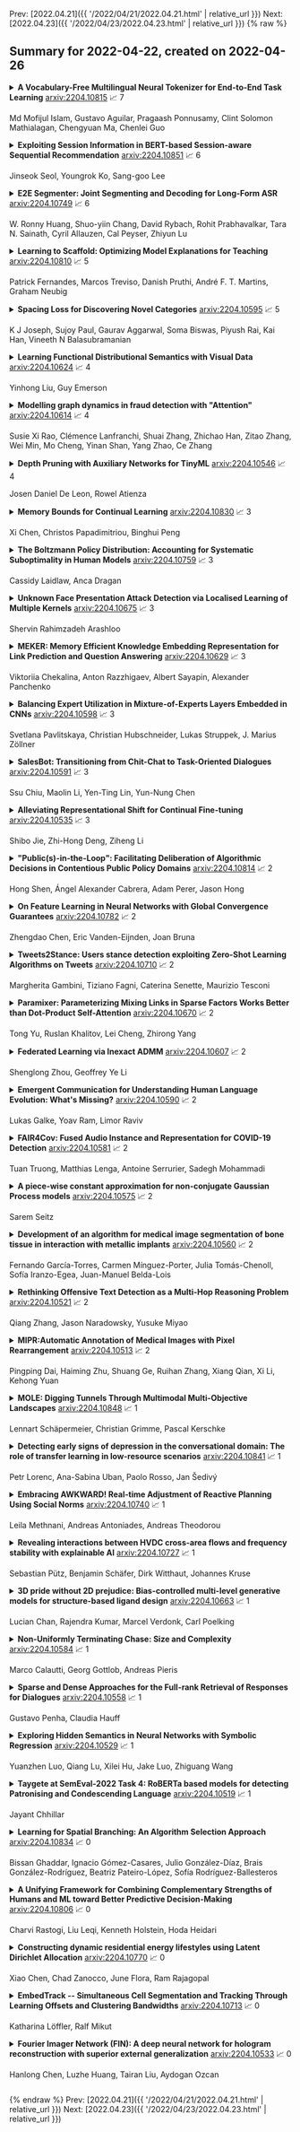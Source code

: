 Prev: [2022.04.21]({{ '/2022/04/21/2022.04.21.html' | relative_url }})  Next: [2022.04.23]({{ '/2022/04/23/2022.04.23.html' | relative_url }})
{% raw %}
## Summary for 2022-04-22, created on 2022-04-26


<details><summary><b>A Vocabulary-Free Multilingual Neural Tokenizer for End-to-End Task Learning</b>
<a href="https://arxiv.org/abs/2204.10815">arxiv:2204.10815</a>
&#x1F4C8; 7 <br>
<p>Md Mofijul Islam, Gustavo Aguilar, Pragaash Ponnusamy, Clint Solomon Mathialagan, Chengyuan Ma, Chenlei Guo</p></summary>
<p>

**Abstract:** Subword tokenization is a commonly used input pre-processing step in most recent NLP models. However, it limits the models' ability to leverage end-to-end task learning. Its frequency-based vocabulary creation compromises tokenization in low-resource languages, leading models to produce suboptimal representations. Additionally, the dependency on a fixed vocabulary limits the subword models' adaptability across languages and domains. In this work, we propose a vocabulary-free neural tokenizer by distilling segmentation information from heuristic-based subword tokenization. We pre-train our character-based tokenizer by processing unique words from multilingual corpus, thereby extensively increasing word diversity across languages. Unlike the predefined and fixed vocabularies in subword methods, our tokenizer allows end-to-end task learning, resulting in optimal task-specific tokenization. The experimental results show that replacing the subword tokenizer with our neural tokenizer consistently improves performance on multilingual (NLI) and code-switching (sentiment analysis) tasks, with larger gains in low-resource languages. Additionally, our neural tokenizer exhibits a robust performance on downstream tasks when adversarial noise is present (typos and misspelling), further increasing the initial improvements over statistical subword tokenizers.

</p>
</details>

<details><summary><b>Exploiting Session Information in BERT-based Session-aware Sequential Recommendation</b>
<a href="https://arxiv.org/abs/2204.10851">arxiv:2204.10851</a>
&#x1F4C8; 6 <br>
<p>Jinseok Seol, Youngrok Ko, Sang-goo Lee</p></summary>
<p>

**Abstract:** In recommendation systems, utilizing the user interaction history as sequential information has resulted in great performance improvement. However, in many online services, user interactions are commonly grouped by sessions that presumably share preferences, which requires a different approach from ordinary sequence representation techniques. To this end, sequence representation models with a hierarchical structure or various viewpoints have been developed but with a rather complex network structure. In this paper, we propose three methods to improve recommendation performance by exploiting session information while minimizing additional parameters in a BERT-based sequential recommendation model: using session tokens, adding session segment embeddings, and a time-aware self-attention. We demonstrate the feasibility of the proposed methods through experiments on widely used recommendation datasets.

</p>
</details>

<details><summary><b>E2E Segmenter: Joint Segmenting and Decoding for Long-Form ASR</b>
<a href="https://arxiv.org/abs/2204.10749">arxiv:2204.10749</a>
&#x1F4C8; 6 <br>
<p>W. Ronny Huang, Shuo-yiin Chang, David Rybach, Rohit Prabhavalkar, Tara N. Sainath, Cyril Allauzen, Cal Peyser, Zhiyun Lu</p></summary>
<p>

**Abstract:** Improving the performance of end-to-end ASR models on long utterances ranging from minutes to hours in length is an ongoing challenge in speech recognition. A common solution is to segment the audio in advance using a separate voice activity detector (VAD) that decides segment boundary locations based purely on acoustic speech/non-speech information. VAD segmenters, however, may be sub-optimal for real-world speech where, e.g., a complete sentence that should be taken as a whole may contain hesitations in the middle ("set an alarm for... 5 o'clock").
  We propose to replace the VAD with an end-to-end ASR model capable of predicting segment boundaries in a streaming fashion, allowing the segmentation decision to be conditioned not only on better acoustic features but also on semantic features from the decoded text with negligible extra computation. In experiments on real world long-form audio (YouTube) with lengths of up to 30 minutes, we demonstrate 8.5% relative WER improvement and 250 ms reduction in median end-of-segment latency compared to the VAD segmenter baseline on a state-of-the-art Conformer RNN-T model.

</p>
</details>

<details><summary><b>Learning to Scaffold: Optimizing Model Explanations for Teaching</b>
<a href="https://arxiv.org/abs/2204.10810">arxiv:2204.10810</a>
&#x1F4C8; 5 <br>
<p>Patrick Fernandes, Marcos Treviso, Danish Pruthi, André F. T. Martins, Graham Neubig</p></summary>
<p>

**Abstract:** Modern machine learning models are opaque, and as a result there is a burgeoning academic subfield on methods that explain these models' behavior. However, what is the precise goal of providing such explanations, and how can we demonstrate that explanations achieve this goal? Some research argues that explanations should help teach a student (either human or machine) to simulate the model being explained, and that the quality of explanations can be measured by the simulation accuracy of students on unexplained examples. In this work, leveraging meta-learning techniques, we extend this idea to improve the quality of the explanations themselves, specifically by optimizing explanations such that student models more effectively learn to simulate the original model. We train models on three natural language processing and computer vision tasks, and find that students trained with explanations extracted with our framework are able to simulate the teacher significantly more effectively than ones produced with previous methods. Through human annotations and a user study, we further find that these learned explanations more closely align with how humans would explain the required decisions in these tasks. Our code is available at https://github.com/coderpat/learning-scaffold

</p>
</details>

<details><summary><b>Spacing Loss for Discovering Novel Categories</b>
<a href="https://arxiv.org/abs/2204.10595">arxiv:2204.10595</a>
&#x1F4C8; 5 <br>
<p>K J Joseph, Sujoy Paul, Gaurav Aggarwal, Soma Biswas, Piyush Rai, Kai Han, Vineeth N Balasubramanian</p></summary>
<p>

**Abstract:** Novel Class Discovery (NCD) is a learning paradigm, where a machine learning model is tasked to semantically group instances from unlabeled data, by utilizing labeled instances from a disjoint set of classes. In this work, we first characterize existing NCD approaches into single-stage and two-stage methods based on whether they require access to labeled and unlabeled data together while discovering new classes. Next, we devise a simple yet powerful loss function that enforces separability in the latent space using cues from multi-dimensional scaling, which we refer to as Spacing Loss. Our proposed formulation can either operate as a standalone method or can be plugged into existing methods to enhance them. We validate the efficacy of Spacing Loss with thorough experimental evaluation across multiple settings on CIFAR-10 and CIFAR-100 datasets.

</p>
</details>

<details><summary><b>Learning Functional Distributional Semantics with Visual Data</b>
<a href="https://arxiv.org/abs/2204.10624">arxiv:2204.10624</a>
&#x1F4C8; 4 <br>
<p>Yinhong Liu, Guy Emerson</p></summary>
<p>

**Abstract:** Functional Distributional Semantics is a recently proposed framework for learning distributional semantics that provides linguistic interpretability. It models the meaning of a word as a binary classifier rather than a numerical vector. In this work, we propose a method to train a Functional Distributional Semantics model with grounded visual data. We train it on the Visual Genome dataset, which is closer to the kind of data encountered in human language acquisition than a large text corpus. On four external evaluation datasets, our model outperforms previous work on learning semantics from Visual Genome.

</p>
</details>

<details><summary><b>Modelling graph dynamics in fraud detection with "Attention"</b>
<a href="https://arxiv.org/abs/2204.10614">arxiv:2204.10614</a>
&#x1F4C8; 4 <br>
<p>Susie Xi Rao, Clémence Lanfranchi, Shuai Zhang, Zhichao Han, Zitao Zhang, Wei Min, Mo Cheng, Yinan Shan, Yang Zhao, Ce Zhang</p></summary>
<p>

**Abstract:** At online retail platforms, detecting fraudulent accounts and transactions is crucial to improve customer experience, minimize loss, and avoid unauthorized transactions. Despite the variety of different models for deep learning on graphs, few approaches have been proposed for dealing with graphs that are both heterogeneous and dynamic. In this paper, we propose DyHGN (Dynamic Heterogeneous Graph Neural Network) and its variants to capture both temporal and heterogeneous information. We first construct dynamic heterogeneous graphs from registration and transaction data from eBay. Then, we build models with diachronic entity embedding and heterogeneous graph transformer. We also use model explainability techniques to understand the behaviors of DyHGN-* models. Our findings reveal that modelling graph dynamics with heterogeneous inputs need to be conducted with "attention" depending on the data structure, distribution, and computation cost.

</p>
</details>

<details><summary><b>Depth Pruning with Auxiliary Networks for TinyML</b>
<a href="https://arxiv.org/abs/2204.10546">arxiv:2204.10546</a>
&#x1F4C8; 4 <br>
<p>Josen Daniel De Leon, Rowel Atienza</p></summary>
<p>

**Abstract:** Pruning is a neural network optimization technique that sacrifices accuracy in exchange for lower computational requirements. Pruning has been useful when working with extremely constrained environments in tinyML. Unfortunately, special hardware requirements and limited study on its effectiveness on already compact models prevent its wider adoption. Depth pruning is a form of pruning that requires no specialized hardware but suffers from a large accuracy falloff. To improve this, we propose a modification that utilizes a highly efficient auxiliary network as an effective interpreter of intermediate feature maps. Our results show a parameter reduction of 93% on the MLPerfTiny Visual Wakewords (VWW) task and 28% on the Keyword Spotting (KWS) task with accuracy cost of 0.65% and 1.06% respectively. When evaluated on a Cortex-M0 microcontroller, our proposed method reduces the VWW model size by 4.7x and latency by 1.6x while counter intuitively gaining 1% accuracy. KWS model size on Cortex-M0 was also reduced by 1.2x and latency by 1.2x at the cost of 2.21% accuracy.

</p>
</details>

<details><summary><b>Memory Bounds for Continual Learning</b>
<a href="https://arxiv.org/abs/2204.10830">arxiv:2204.10830</a>
&#x1F4C8; 3 <br>
<p>Xi Chen, Christos Papadimitriou, Binghui Peng</p></summary>
<p>

**Abstract:** Continual learning, or lifelong learning, is a formidable current challenge to machine learning. It requires the learner to solve a sequence of $k$ different learning tasks, one after the other, while retaining its aptitude for earlier tasks; the continual learner should scale better than the obvious solution of developing and maintaining a separate learner for each of the $k$ tasks. We embark on a complexity-theoretic study of continual learning in the PAC framework. We make novel uses of communication complexity to establish that any continual learner, even an improper one, needs memory that grows linearly with $k$, strongly suggesting that the problem is intractable. When logarithmically many passes over the learning tasks are allowed, we provide an algorithm based on multiplicative weights update whose memory requirement scales well; we also establish that improper learning is necessary for such performance. We conjecture that these results may lead to new promising approaches to continual learning.

</p>
</details>

<details><summary><b>The Boltzmann Policy Distribution: Accounting for Systematic Suboptimality in Human Models</b>
<a href="https://arxiv.org/abs/2204.10759">arxiv:2204.10759</a>
&#x1F4C8; 3 <br>
<p>Cassidy Laidlaw, Anca Dragan</p></summary>
<p>

**Abstract:** Models of human behavior for prediction and collaboration tend to fall into two categories: ones that learn from large amounts of data via imitation learning, and ones that assume human behavior to be noisily-optimal for some reward function. The former are very useful, but only when it is possible to gather a lot of human data in the target environment and distribution. The advantage of the latter type, which includes Boltzmann rationality, is the ability to make accurate predictions in new environments without extensive data when humans are actually close to optimal. However, these models fail when humans exhibit systematic suboptimality, i.e. when their deviations from optimal behavior are not independent, but instead consistent over time. Our key insight is that systematic suboptimality can be modeled by predicting policies, which couple action choices over time, instead of trajectories. We introduce the Boltzmann policy distribution (BPD), which serves as a prior over human policies and adapts via Bayesian inference to capture systematic deviations by observing human actions during a single episode. The BPD is difficult to compute and represent because policies lie in a high-dimensional continuous space, but we leverage tools from generative and sequence models to enable efficient sampling and inference. We show that the BPD enables prediction of human behavior and human-AI collaboration equally as well as imitation learning-based human models while using far less data.

</p>
</details>

<details><summary><b>Unknown Face Presentation Attack Detection via Localised Learning of Multiple Kernels</b>
<a href="https://arxiv.org/abs/2204.10675">arxiv:2204.10675</a>
&#x1F4C8; 3 <br>
<p>Shervin Rahimzadeh Arashloo</p></summary>
<p>

**Abstract:** The paper studies face spoofing, a.k.a. presentation attack detection (PAD) in the demanding scenarios of unknown types of attack. While earlier studies have revealed the benefits of ensemble methods, and in particular, a multiple kernel learning approach to the problem, one limitation of such techniques is that they typically treat the entire observation space similarly and ignore any variability and local structure inherent to the data. This work studies this aspect of the face presentation attack detection problem in relation to multiple kernel learning in a one-class setting to benefit from intrinsic local structure in bona fide face samples. More concretely, inspired by the success of the one-class Fisher null formalism, we formulate a convex localised multiple kernel learning algorithm by imposing a joint matrix-norm constraint on the collection of local kernel weights and infer locally adaptive weights for zero-shot one-class unseen attack detection.
  We present a theoretical study of the proposed localised MKL algorithm using Rademacher complexities to characterise its generalisation capability and demonstrate the advantages of the proposed technique over some other options. An assessment of the proposed approach on general object image datasets illustrates its efficacy for abnormality and novelty detection while the results of the experiments on face PAD datasets verifies its potential in detecting unknown/unseen face presentation attacks.

</p>
</details>

<details><summary><b>MEKER: Memory Efficient Knowledge Embedding Representation for Link Prediction and Question Answering</b>
<a href="https://arxiv.org/abs/2204.10629">arxiv:2204.10629</a>
&#x1F4C8; 3 <br>
<p>Viktoriia Chekalina, Anton Razzhigaev, Albert Sayapin, Alexander Panchenko</p></summary>
<p>

**Abstract:** Knowledge Graphs (KGs) are symbolically structured storages of facts. The KG embedding contains concise data used in NLP tasks requiring implicit information about the real world. Furthermore, the size of KGs that may be useful in actual NLP assignments is enormous, and creating embedding over it has memory cost issues. We represent KG as a 3rd-order binary tensor and move beyond the standard CP decomposition by using a data-specific generalized version of it. The generalization of the standard CP-ALS algorithm allows obtaining optimization gradients without a backpropagation mechanism. It reduces the memory needed in training while providing computational benefits. We propose a MEKER, a memory-efficient KG embedding model, which yields SOTA-comparable performance on link prediction tasks and KG-based Question Answering.

</p>
</details>

<details><summary><b>Balancing Expert Utilization in Mixture-of-Experts Layers Embedded in CNNs</b>
<a href="https://arxiv.org/abs/2204.10598">arxiv:2204.10598</a>
&#x1F4C8; 3 <br>
<p>Svetlana Pavlitskaya, Christian Hubschneider, Lukas Struppek, J. Marius Zöllner</p></summary>
<p>

**Abstract:** This work addresses the problem of unbalanced expert utilization in sparsely-gated Mixture of Expert (MoE) layers, embedded directly into convolutional neural networks. To enable a stable training process, we present both soft and hard constraint-based approaches. With hard constraints, the weights of certain experts are allowed to become zero, while soft constraints balance the contribution of experts with an additional auxiliary loss. As a result, soft constraints handle expert utilization better and support the expert specialization process, hard constraints mostly maintain generalized experts and increase the model performance for many applications. Our findings demonstrate that even with a single dataset and end-to-end training, experts can implicitly focus on individual sub-domains of the input space. Experts in the proposed models with MoE embeddings implicitly focus on distinct domains, even without suitable predefined datasets. As an example, experts trained for CIFAR-100 image classification specialize in recognizing different domains such as sea animals or flowers without previous data clustering. Experiments with RetinaNet and the COCO dataset further indicate that object detection experts can also specialize in detecting objects of distinct sizes.

</p>
</details>

<details><summary><b>SalesBot: Transitioning from Chit-Chat to Task-Oriented Dialogues</b>
<a href="https://arxiv.org/abs/2204.10591">arxiv:2204.10591</a>
&#x1F4C8; 3 <br>
<p>Ssu Chiu, Maolin Li, Yen-Ting Lin, Yun-Nung Chen</p></summary>
<p>

**Abstract:** Dialogue systems are usually categorized into two types, open-domain and task-oriented. The first one focuses on chatting with users and making them engage in the conversations, where selecting a proper topic to fit the dialogue context is essential for a successful dialogue. The other one focuses on a specific task instead of casual talks, e.g., finding a movie on Friday night, or playing a song. These two directions have been studied separately due to their different purposes. However, how smoothly transitioning from social chatting to task-oriented dialogues is important for triggering business opportunities, and there is no public data focusing on such scenarios. Hence, this paper focuses on investigating the conversations starting from open-domain social chatting and then gradually transitioning to task-oriented purposes, and releases a large-scale dataset with detailed annotations for encouraging this research direction. To achieve this goal, this paper proposes a framework to automatically generate many dialogues without human involvement, in which any powerful open-domain dialogue generation model can be easily leveraged. The human evaluation shows that our generated dialogue data has a natural flow at a reasonable quality, showing that our released data has a great potential of guiding future research directions and commercial activities. Furthermore, the released models allow researchers to automatically generate unlimited dialogues in the target scenarios, which can greatly benefit semi-supervised and unsupervised approaches.

</p>
</details>

<details><summary><b>Alleviating Representational Shift for Continual Fine-tuning</b>
<a href="https://arxiv.org/abs/2204.10535">arxiv:2204.10535</a>
&#x1F4C8; 3 <br>
<p>Shibo Jie, Zhi-Hong Deng, Ziheng Li</p></summary>
<p>

**Abstract:** We study a practical setting of continual learning: fine-tuning on a pre-trained model continually. Previous work has found that, when training on new tasks, the features (penultimate layer representations) of previous data will change, called representational shift. Besides the shift of features, we reveal that the intermediate layers' representational shift (IRS) also matters since it disrupts batch normalization, which is another crucial cause of catastrophic forgetting. Motivated by this, we propose ConFiT, a fine-tuning method incorporating two components, cross-convolution batch normalization (Xconv BN) and hierarchical fine-tuning. Xconv BN maintains pre-convolution running means instead of post-convolution, and recovers post-convolution ones before testing, which corrects the inaccurate estimates of means under IRS. Hierarchical fine-tuning leverages a multi-stage strategy to fine-tune the pre-trained network, preventing massive changes in Conv layers and thus alleviating IRS. Experimental results on four datasets show that our method remarkably outperforms several state-of-the-art methods with lower storage overhead.

</p>
</details>

<details><summary><b>"Public(s)-in-the-Loop": Facilitating Deliberation of Algorithmic Decisions in Contentious Public Policy Domains</b>
<a href="https://arxiv.org/abs/2204.10814">arxiv:2204.10814</a>
&#x1F4C8; 2 <br>
<p>Hong Shen, Ángel Alexander Cabrera, Adam Perer, Jason Hong</p></summary>
<p>

**Abstract:** This position paper offers a framework to think about how to better involve human influence in algorithmic decision-making of contentious public policy issues. Drawing from insights in communication literature, we introduce a "public(s)-in-the-loop" approach and enumerates three features that are central to this approach: publics as plural political entities, collective decision-making through deliberation, and the construction of publics. It explores how these features might advance our understanding of stakeholder participation in AI design in contentious public policy domains such as recidivism prediction. Finally, it sketches out part of a research agenda for the HCI community to support this work.

</p>
</details>

<details><summary><b>On Feature Learning in Neural Networks with Global Convergence Guarantees</b>
<a href="https://arxiv.org/abs/2204.10782">arxiv:2204.10782</a>
&#x1F4C8; 2 <br>
<p>Zhengdao Chen, Eric Vanden-Eijnden, Joan Bruna</p></summary>
<p>

**Abstract:** We study the optimization of wide neural networks (NNs) via gradient flow (GF) in setups that allow feature learning while admitting non-asymptotic global convergence guarantees. First, for wide shallow NNs under the mean-field scaling and with a general class of activation functions, we prove that when the input dimension is no less than the size of the training set, the training loss converges to zero at a linear rate under GF. Building upon this analysis, we study a model of wide multi-layer NNs whose second-to-last layer is trained via GF, for which we also prove a linear-rate convergence of the training loss to zero, but regardless of the input dimension. We also show empirically that, unlike in the Neural Tangent Kernel (NTK) regime, our multi-layer model exhibits feature learning and can achieve better generalization performance than its NTK counterpart.

</p>
</details>

<details><summary><b>Tweets2Stance: Users stance detection exploiting Zero-Shot Learning Algorithms on Tweets</b>
<a href="https://arxiv.org/abs/2204.10710">arxiv:2204.10710</a>
&#x1F4C8; 2 <br>
<p>Margherita Gambini, Tiziano Fagni, Caterina Senette, Maurizio Tesconi</p></summary>
<p>

**Abstract:** In the last years there has been a growing attention towards predicting the political orientation of active social media users, being this of great help to study political forecasts, opinion dynamics modeling and users polarization. Existing approaches, mainly targeting Twitter users, rely on content-based analysis or are based on a mixture of content, network and communication analysis. The recent research perspective exploits the fact that a user's political affinity mainly depends on his/her positions on major political and social issues, thus shifting the focus on detecting the stance of users through user-generated content shared on social networks. The work herein described focuses on a completely unsupervised stance detection framework that predicts the user's stance about specific social-political statements by exploiting content-based analysis of its Twitter timeline. The ground-truth user's stance may come from Voting Advice Applications, online tools that help citizens to identify their political leanings by comparing their political preferences with party political stances. Starting from the knowledge of the agreement level of six parties on 20 different statements, the objective of the study is to predict the stance of a Party p in regard to each statement s exploiting what the Twitter Party account wrote on Twitter. To this end we propose Tweets2Stance (T2S), a novel and totally unsupervised stance detector framework which relies on the zero-shot learning technique to quickly and accurately operate on non-labeled data. Interestingly, T2S can be applied to any social media user for any context of interest, not limited to the political one. Results obtained from multiple experiments show that, although the general maximum F1 value is 0.4, T2S can correctly predict the stance with a general minimum MAE of 1.13, which is a great achievement considering the task complexity.

</p>
</details>

<details><summary><b>Paramixer: Parameterizing Mixing Links in Sparse Factors Works Better than Dot-Product Self-Attention</b>
<a href="https://arxiv.org/abs/2204.10670">arxiv:2204.10670</a>
&#x1F4C8; 2 <br>
<p>Tong Yu, Ruslan Khalitov, Lei Cheng, Zhirong Yang</p></summary>
<p>

**Abstract:** Self-Attention is a widely used building block in neural modeling to mix long-range data elements. Most self-attention neural networks employ pairwise dot-products to specify the attention coefficients. However, these methods require $O(N^2)$ computing cost for sequence length $N$. Even though some approximation methods have been introduced to relieve the quadratic cost, the performance of the dot-product approach is still bottlenecked by the low-rank constraint in the attention matrix factorization. In this paper, we propose a novel scalable and effective mixing building block called Paramixer. Our method factorizes the interaction matrix into several sparse matrices, where we parameterize the non-zero entries by MLPs with the data elements as input. The overall computing cost of the new building block is as low as $O(N \log N)$. Moreover, all factorizing matrices in Paramixer are full-rank, so it does not suffer from the low-rank bottleneck. We have tested the new method on both synthetic and various real-world long sequential data sets and compared it with several state-of-the-art attention networks. The experimental results show that Paramixer has better performance in most learning tasks.

</p>
</details>

<details><summary><b>Federated Learning via Inexact ADMM</b>
<a href="https://arxiv.org/abs/2204.10607">arxiv:2204.10607</a>
&#x1F4C8; 2 <br>
<p>Shenglong Zhou, Geoffrey Ye Li</p></summary>
<p>

**Abstract:** One of the crucial issues in federated learning is how to develop efficient optimization algorithms. Most of the current ones require full devices participation and/or impose strong assumptions for convergence. Different from the widely-used gradient descent-based algorithms, this paper develops an inexact alternating direction method of multipliers (ADMM), which is both computation and communication-efficient, capable of combating the stragglers' effect, and convergent under mild conditions.

</p>
</details>

<details><summary><b>Emergent Communication for Understanding Human Language Evolution: What's Missing?</b>
<a href="https://arxiv.org/abs/2204.10590">arxiv:2204.10590</a>
&#x1F4C8; 2 <br>
<p>Lukas Galke, Yoav Ram, Limor Raviv</p></summary>
<p>

**Abstract:** Emergent communication protocols among humans and artificial neural network agents do not yet share the same properties and show some critical mismatches in results. We describe three important phenomena with respect to the emergence and benefits of compositionality: ease-of-learning, generalization, and group size effects (i.e., larger groups create more systematic languages). The latter two are not fully replicated with neural agents, which hinders the use of neural emergent communication for language evolution research. We argue that one possible reason for these mismatches is that key cognitive and communicative constraints of humans are not yet integrated. Specifically, in humans, memory constraints and the alternation between the roles of speaker and listener underlie the emergence of linguistic structure, yet these constraints are typically absent in neural simulations. We suggest that introducing such communicative and cognitive constraints would promote more linguistically plausible behaviors with neural agents.

</p>
</details>

<details><summary><b>FAIR4Cov: Fused Audio Instance and Representation for COVID-19 Detection</b>
<a href="https://arxiv.org/abs/2204.10581">arxiv:2204.10581</a>
&#x1F4C8; 2 <br>
<p>Tuan Truong, Matthias Lenga, Antoine Serrurier, Sadegh Mohammadi</p></summary>
<p>

**Abstract:** Audio-based classification techniques on body sounds have long been studied to support diagnostic decisions, particularly in pulmonary diseases. In response to the urgency of the COVID-19 pandemic, a growing number of models are developed to identify COVID-19 patients based on acoustic input. Most models focus on cough because the dry cough is the best-known symptom of COVID-19. However, other body sounds, such as breath and speech, have also been revealed to correlate with COVID-19 as well. In this work, rather than relying on a specific body sound, we propose Fused Audio Instance and Representation for COVID-19 Detection (FAIR4Cov). It relies on constructing a joint feature vector obtained from a plurality of body sounds in waveform and spectrogram representation. The core component of FAIR4Cov is a self-attention fusion unit that is trained to establish the relation of multiple body sounds and audio representations and integrate it into a compact feature vector. We set up our experiments on different combinations of body sounds using only waveform, spectrogram, and a joint representation of waveform and spectrogram. Our findings show that the use of self-attention to combine extracted features from cough, breath, and speech sounds leads to the best performance with an Area Under the Receiver Operating Characteristic Curve (AUC) score of 0.8658, a sensitivity of 0.8057, and a specificity of 0.7958. This AUC is 0.0227 higher than the one of the models trained on spectrograms only and 0.0847 higher than the one of the models trained on waveforms only. The results demonstrate that the combination of spectrogram with waveform representation helps to enrich the extracted features and outperforms the models with single representation.

</p>
</details>

<details><summary><b>A piece-wise constant approximation for non-conjugate Gaussian Process models</b>
<a href="https://arxiv.org/abs/2204.10575">arxiv:2204.10575</a>
&#x1F4C8; 2 <br>
<p>Sarem Seitz</p></summary>
<p>

**Abstract:** Gaussian Processes (GPs) are a versatile and popular method in Bayesian Machine Learning. A common modification are Sparse Variational Gaussian Processes (SVGPs) which are well suited to deal with large datasets. While GPs allow to elegantly deal with Gaussian-distributed target variables in closed form, their applicability can be extended to non-Gaussian data as well. These extensions are usually impossible to treat in closed form and hence require approximate solutions. This paper proposes to approximate the inverse-link function, which is necessary when working with non-Gaussian likelihoods, by a piece-wise constant function. It will be shown that this yields a closed form solution for the corresponding SVGP lower bound. In addition, it is demonstrated how the piece-wise constant function itself can be optimized, resulting in an inverse-link function that can be learnt from the data at hand.

</p>
</details>

<details><summary><b>Development of an algorithm for medical image segmentation of bone tissue in interaction with metallic implants</b>
<a href="https://arxiv.org/abs/2204.10560">arxiv:2204.10560</a>
&#x1F4C8; 2 <br>
<p>Fernando García-Torres, Carmen Mínguez-Porter, Julia Tomás-Chenoll, Sofía Iranzo-Egea, Juan-Manuel Belda-Lois</p></summary>
<p>

**Abstract:** This preliminary study focuses on the development of a medical image segmentation algorithm based on artificial intelligence for calculating bone growth in contact with metallic implants. %as a result of the problem of estimating the growth of new bone tissue due to artifacts. %the presence of various types of distortions and errors, known as artifacts.
  Two databases consisting of computerized microtomography images have been used throughout this work: 100 images for training and 196 images for testing. Both bone and implant tissue were manually segmented in the training data set. The type of network constructed follows the U-Net architecture, a convolutional neural network explicitly used for medical image segmentation.
  In terms of network accuracy, the model reached around 98\%. Once the prediction was obtained from the new data set (test set), the total number of pixels belonging to bone tissue was calculated. This volume is around 15\% of the volume estimated by conventional techniques, which are usually overestimated. This method has shown its good performance and results, although it has a wide margin for improvement, modifying various parameters of the networks or using larger databases to improve training.

</p>
</details>

<details><summary><b>Rethinking Offensive Text Detection as a Multi-Hop Reasoning Problem</b>
<a href="https://arxiv.org/abs/2204.10521">arxiv:2204.10521</a>
&#x1F4C8; 2 <br>
<p>Qiang Zhang, Jason Naradowsky, Yusuke Miyao</p></summary>
<p>

**Abstract:** We introduce the task of implicit offensive text detection in dialogues, where a statement may have either an offensive or non-offensive interpretation, depending on the listener and context. We argue that reasoning is crucial for understanding this broader class of offensive utterances and release SLIGHT, a dataset to support research on this task. Experiments using the data show that state-of-the-art methods of offense detection perform poorly when asked to detect implicitly offensive statements, achieving only ${\sim} 11\%$ accuracy.
  In contrast to existing offensive text detection datasets, SLIGHT features human-annotated chains of reasoning which describe the mental process by which an offensive interpretation can be reached from each ambiguous statement. We explore the potential for a multi-hop reasoning approach by utilizing existing entailment models to score the probability of these chains and show that even naive reasoning models can yield improved performance in most situations. Furthermore, analysis of the chains provides insight into the human interpretation process and emphasizes the importance of incorporating additional commonsense knowledge.

</p>
</details>

<details><summary><b>MIPR:Automatic Annotation of Medical Images with Pixel Rearrangement</b>
<a href="https://arxiv.org/abs/2204.10513">arxiv:2204.10513</a>
&#x1F4C8; 2 <br>
<p>Pingping Dai, Haiming Zhu, Shuang Ge, Ruihan Zhang, Xiang Qian, Xi Li, Kehong Yuan</p></summary>
<p>

**Abstract:** Most of the state-of-the-art semantic segmentation reported in recent years is based on fully supervised deep learning in the medical domain. How?ever, the high-quality annotated datasets require intense labor and domain knowledge, consuming enormous time and cost. Previous works that adopt semi?supervised and unsupervised learning are proposed to address the lack of anno?tated data through assisted training with unlabeled data and achieve good perfor?mance. Still, these methods can not directly get the image annotation as doctors do. In this paper, inspired by self-training of semi-supervised learning, we pro?pose a novel approach to solve the lack of annotated data from another angle, called medical image pixel rearrangement (short in MIPR). The MIPR combines image-editing and pseudo-label technology to obtain labeled data. As the number of iterations increases, the edited image is similar to the original image, and the labeled result is similar to the doctor annotation. Therefore, the MIPR is to get labeled pairs of data directly from amounts of unlabled data with pixel rearrange?ment, which is implemented with a designed conditional Generative Adversarial Networks and a segmentation network. Experiments on the ISIC18 show that the effect of the data annotated by our method for segmentation task is is equal to or even better than that of doctors annotations

</p>
</details>

<details><summary><b>MOLE: Digging Tunnels Through Multimodal Multi-Objective Landscapes</b>
<a href="https://arxiv.org/abs/2204.10848">arxiv:2204.10848</a>
&#x1F4C8; 1 <br>
<p>Lennart Schäpermeier, Christian Grimme, Pascal Kerschke</p></summary>
<p>

**Abstract:** Recent advances in the visualization of continuous multimodal multi-objective optimization (MMMOO) landscapes brought a new perspective to their search dynamics. Locally efficient (LE) sets, often considered as traps for local search, are rarely isolated in the decision space. Rather, intersections by superposing attraction basins lead to further solution sets that at least partially contain better solutions. The Multi-Objective Gradient Sliding Algorithm (MOGSA) is an algorithmic concept developed to exploit these superpositions. While it has promising performance on many MMMOO problems with linear LE sets, closer analysis of MOGSA revealed that it does not sufficiently generalize to a wider set of test problems. Based on a detailed analysis of shortcomings of MOGSA, we propose a new algorithm, the Multi-Objective Landscape Explorer (MOLE). It is able to efficiently model and exploit LE sets in MMMOO problems. An implementation of MOLE is presented for the bi-objective case, and the practicality of the approach is shown in a benchmarking experiment on the Bi-Objective BBOB testbed.

</p>
</details>

<details><summary><b>Detecting early signs of depression in the conversational domain: The role of transfer learning in low-resource scenarios</b>
<a href="https://arxiv.org/abs/2204.10841">arxiv:2204.10841</a>
&#x1F4C8; 1 <br>
<p>Petr Lorenc, Ana-Sabina Uban, Paolo Rosso, Jan Šedivý</p></summary>
<p>

**Abstract:** The high prevalence of depression in society has given rise to the need for new digital tools to assist in its early detection. To this end, existing research has mainly focused on detecting depression in the domain of social media, where there is a sufficient amount of data. However, with the rise of conversational agents like Siri or Alexa, the conversational domain is becoming more critical. Unfortunately, there is a lack of data in the conversational domain. We perform a study focusing on domain adaptation from social media to the conversational domain. Our approach mainly exploits the linguistic information preserved in the vector representation of text. We describe transfer learning techniques to classify users who suffer from early signs of depression with high recall. We achieve state-of-the-art results on a commonly used conversational dataset, and we highlight how the method can easily be used in conversational agents. We publicly release all source code.

</p>
</details>

<details><summary><b>Embracing AWKWARD! Real-time Adjustment of Reactive Planning Using Social Norms</b>
<a href="https://arxiv.org/abs/2204.10740">arxiv:2204.10740</a>
&#x1F4C8; 1 <br>
<p>Leila Methnani, Andreas Antoniades, Andreas Theodorou</p></summary>
<p>

**Abstract:** This paper presents the AWKWARD agent architecture for the development of agents in Multi-Agent Systems. AWKWARD agents can have their plans re-configured in real time to align with social role requirements under changing environmental and social circumstances. The proposed hybrid architecture makes use of Behaviour Oriented Design (BOD) to develop agents with reactive planning and of the well-established OperA framework to provide organisational, social, and interaction definitions in order to validate and adjust agents' behaviours. Together, OperA and BOD can achieve real-time adjustment of agent plans for evolving social roles, while providing the additional benefit of transparency into the interactions that drive this behavioural change in individual agents. We present this architecture to motivate the bridging between traditional symbolic- and behaviour-based AI communities, where such combined solutions can help MAS researchers in their pursuit of building stronger, more robust intelligent agent teams. We use DOTA2 -- a game where success is heavily dependent on social interactions -- as a medium to demonstrate a sample implementation of our proposed hybrid architecture

</p>
</details>

<details><summary><b>Revealing interactions between HVDC cross-area flows and frequency stability with explainable AI</b>
<a href="https://arxiv.org/abs/2204.10727">arxiv:2204.10727</a>
&#x1F4C8; 1 <br>
<p>Sebastian Pütz, Benjamin Schäfer, Dirk Witthaut, Johannes Kruse</p></summary>
<p>

**Abstract:** The energy transition introduces more volatile energy sources into the power grids. In this context, power transfer between different synchronous areas through High Voltage Direct Current (HVDC) links becomes increasingly important. Such links can balance volatile generation by enabling long-distance transport or by leveraging their fast control behavior. Here, we investigate the interaction of power imbalances - represented through the power grid frequency - and power flows on HVDC links between synchronous areas in Europe. We use explainable machine learning to identify key dependencies and disentangle the interaction of critical features. Our results show that market-based HVDC flows introduce deterministic frequency deviations, which however can be mitigated through strict ramping limits. Moreover, varying HVDC operation modes strongly affect the interaction with the grid. In particular, we show that load-frequency control via HVDC links can both have control-like or disturbance-like impacts on frequency stability.

</p>
</details>

<details><summary><b>3D pride without 2D prejudice: Bias-controlled multi-level generative models for structure-based ligand design</b>
<a href="https://arxiv.org/abs/2204.10663">arxiv:2204.10663</a>
&#x1F4C8; 1 <br>
<p>Lucian Chan, Rajendra Kumar, Marcel Verdonk, Carl Poelking</p></summary>
<p>

**Abstract:** Generative models for structure-based molecular design hold significant promise for drug discovery, with the potential to speed up the hit-to-lead development cycle, while improving the quality of drug candidates and reducing costs. Data sparsity and bias are, however, two main roadblocks to the development of 3D-aware models. Here we propose a first-in-kind training protocol based on multi-level contrastive learning for improved bias control and data efficiency. The framework leverages the large data resources available for 2D generative modelling with datasets of ligand-protein complexes. The result are hierarchical generative models that are topologically unbiased, explainable and customizable. We show how, by deconvolving the generative posterior into chemical, topological and structural context factors, we not only avoid common pitfalls in the design and evaluation of generative models, but furthermore gain detailed insight into the generative process itself. This improved transparency significantly aids method development, besides allowing fine-grained control over novelty vs familiarity.

</p>
</details>

<details><summary><b>Non-Uniformly Terminating Chase: Size and Complexity</b>
<a href="https://arxiv.org/abs/2204.10584">arxiv:2204.10584</a>
&#x1F4C8; 1 <br>
<p>Marco Calautti, Georg Gottlob, Andreas Pieris</p></summary>
<p>

**Abstract:** The chase procedure, originally introduced for checking implication of database constraints, and later on used for computing data exchange solutions, has recently become a central algorithmic tool in rule-based ontological reasoning. In this context, a key problem is non-uniform chase termination: does the chase of a database w.r.t. a rule-based ontology terminate? And if this is the case, what is the size of the result of the chase? We focus on guarded tuple-generating dependencies (TGDs), which form a robust rule-based ontology language, and study the above central questions for the semi-oblivious version of the chase. One of our main findings is that non-uniform semi-oblivious chase termination for guarded TGDs is feasible in polynomial time w.r.t. the database, and the size of the result of the chase (whenever is finite) is linear w.r.t. the database. Towards our results concerning non-uniform chase termination, we show that basic techniques such as simplification and linearization, originally introduced in the context of ontological query answering, can be safely applied to the chase termination problem.

</p>
</details>

<details><summary><b>Sparse and Dense Approaches for the Full-rank Retrieval of Responses for Dialogues</b>
<a href="https://arxiv.org/abs/2204.10558">arxiv:2204.10558</a>
&#x1F4C8; 1 <br>
<p>Gustavo Penha, Claudia Hauff</p></summary>
<p>

**Abstract:** Ranking responses for a given dialogue context is a popular benchmark in which the setup is to re-rank the ground-truth response over a limited set of $n$ responses, where $n$ is typically 10. The predominance of this setup in conversation response ranking has lead to a great deal of attention to building neural re-rankers, while the first-stage retrieval step has been overlooked. Since the correct answer is always available in the candidate list of $n$ responses, this artificial evaluation setup assumes that there is a first-stage retrieval step which is always able to rank the correct response in its top-$n$ list. In this paper we focus on the more realistic task of full-rank retrieval of responses, where $n$ can be up to millions of responses. We investigate both dialogue context and response expansion techniques for sparse retrieval, as well as zero-shot and fine-tuned dense retrieval approaches. Our findings based on three different information-seeking dialogue datasets reveal that a learned response expansion technique is a solid baseline for sparse retrieval. We find the best performing method overall to be dense retrieval with intermediate training, i.e. a step after the language model pre-training where sentence representations are learned, followed by fine-tuning on the target conversational data. We also investigate the intriguing phenomena that harder negatives sampling techniques lead to worse results for the fine-tuned dense retrieval models. The code and datasets are available at https://github.com/Guzpenha/transformer_rankers/tree/full_rank_retrieval_dialogues.

</p>
</details>

<details><summary><b>Exploring Hidden Semantics in Neural Networks with Symbolic Regression</b>
<a href="https://arxiv.org/abs/2204.10529">arxiv:2204.10529</a>
&#x1F4C8; 1 <br>
<p>Yuanzhen Luo, Qiang Lu, Xilei Hu, Jake Luo, Zhiguang Wang</p></summary>
<p>

**Abstract:** Many recent studies focus on developing mechanisms to explain the black-box behaviors of neural networks (NNs). However, little work has been done to extract the potential hidden semantics (mathematical representation) of a neural network. A succinct and explicit mathematical representation of a NN model could improve the understanding and interpretation of its behaviors. To address this need, we propose a novel symbolic regression method for neural works (called SRNet) to discover the mathematical expressions of a NN. SRNet creates a Cartesian genetic programming (NNCGP) to represent the hidden semantics of a single layer in a NN. It then leverages a multi-chromosome NNCGP to represent hidden semantics of all layers of the NN. The method uses a (1+$λ$) evolutionary strategy (called MNNCGP-ES) to extract the final mathematical expressions of all layers in the NN. Experiments on 12 symbolic regression benchmarks and 5 classification benchmarks show that SRNet not only can reveal the complex relationships between each layer of a NN but also can extract the mathematical representation of the whole NN. Compared with LIME and MAPLE, SRNet has higher interpolation accuracy and trends to approximate the real model on the practical dataset.

</p>
</details>

<details><summary><b>Taygete at SemEval-2022 Task 4: RoBERTa based models for detecting Patronising and Condescending Language</b>
<a href="https://arxiv.org/abs/2204.10519">arxiv:2204.10519</a>
&#x1F4C8; 1 <br>
<p>Jayant Chhillar</p></summary>
<p>

**Abstract:** This work describes the development of different models to detect patronising and condescending language within extracts of news articles as part of the SemEval 2022 competition (Task-4). This work explores different models based on the pre-trained RoBERTa language model coupled with LSTM and CNN layers. The best models achieved 15$^{th}$ rank with an F1-score of 0.5924 for subtask-A and 12$^{th}$ in subtask-B with a macro-F1 score of 0.3763.

</p>
</details>

<details><summary><b>Learning for Spatial Branching: An Algorithm Selection Approach</b>
<a href="https://arxiv.org/abs/2204.10834">arxiv:2204.10834</a>
&#x1F4C8; 0 <br>
<p>Bissan Ghaddar, Ignacio Gómez-Casares, Julio González-Díaz, Brais González-Rodríguez, Beatriz Pateiro-López, Sofía Rodríguez-Ballesteros</p></summary>
<p>

**Abstract:** The use of machine learning techniques to improve the performance of branch-and-bound optimization algorithms is a very active area in the context of mixed integer linear problems, but little has been done for non-linear optimization. To bridge this gap, we develop a learning framework for spatial branching and show its efficacy in the context of the Reformulation-Linearization Technique for polynomial optimization problems. The proposed learning is performed offline, based on instance-specific features and with no computational overhead when solving new instances. Novel graph-based features are introduced, which turn out to play an important role for the learning. Experiments on different benchmark instances from the literature show that the learning-based branching rule significantly outperforms the standard rules.

</p>
</details>

<details><summary><b>A Unifying Framework for Combining Complementary Strengths of Humans and ML toward Better Predictive Decision-Making</b>
<a href="https://arxiv.org/abs/2204.10806">arxiv:2204.10806</a>
&#x1F4C8; 0 <br>
<p>Charvi Rastogi, Liu Leqi, Kenneth Holstein, Hoda Heidari</p></summary>
<p>

**Abstract:** Hybrid human-ML systems are increasingly in charge of consequential decisions in a wide range of domains. A growing body of work has advanced our understanding of these systems by providing empirical and theoretical analyses. However, existing empirical results are mixed, and theoretical proposals are often incompatible with each other. Our goal in this work is to bring much-needed organization to this field by offering a unifying framework for understanding conditions under which combining complementary strengths of human and ML leads to higher quality decisions than those produced by them individually -- a state to which we refer to as human-ML complementarity. We focus specifically on the context of human-ML predictive decision-making systems and investigate optimal ways of combining human and ML-based predictive decisions, accounting for the underlying causes of variation in their judgments. Within this scope, we present two crucial contributions. First, drawing upon prior literature in human psychology, machine learning, and human-computer interaction, we introduce a taxonomy characterizing a wide variety of criteria across which human and machine decision-making differ. Building on our taxonomy, our second contribution presents a unifying optimization-based framework for formalizing how human and ML predictive decisions should be aggregated optimally. We show that our proposed framework encompasses several existing models of human-ML complementarity as special cases. Last but not least, the exploratory analysis of our framework offers a critical piece of insight for future work in this area: the mechanism by which we combine human-ML judgments should be informed by the underlying causes of their diverging decisions.

</p>
</details>

<details><summary><b>Constructing dynamic residential energy lifestyles using Latent Dirichlet Allocation</b>
<a href="https://arxiv.org/abs/2204.10770">arxiv:2204.10770</a>
&#x1F4C8; 0 <br>
<p>Xiao Chen, Chad Zanocco, June Flora, Ram Rajagopal</p></summary>
<p>

**Abstract:** The rapid expansion of Advanced Meter Infrastructure (AMI) has dramatically altered the energy information landscape. However, our ability to use this information to generate actionable insights about residential electricity demand remains limited. In this research, we propose and test a new framework for understanding residential electricity demand by using a dynamic energy lifestyles approach that is iterative and highly extensible. To obtain energy lifestyles, we develop a novel approach that applies Latent Dirichlet Allocation (LDA), a method commonly used for inferring the latent topical structure of text data, to extract a series of latent household energy attributes. By doing so, we provide a new perspective on household electricity consumption where each household is characterized by a mixture of energy attributes that form the building blocks for identifying a sparse collection of energy lifestyles. We examine this approach by running experiments on one year of hourly smart meter data from 60,000 households and we extract six energy attributes that describe general daily use patterns. We then use clustering techniques to derive six distinct energy lifestyle profiles from energy attribute proportions. Our lifestyle approach is also flexible to varying time interval lengths, and we test our lifestyle approach seasonally (Autumn, Winter, Spring, and Summer) to track energy lifestyle dynamics within and across households and find that around 73% of households manifest multiple lifestyles across a year. These energy lifestyles are then compared to different energy use characteristics, and we discuss their practical applications for demand response program design and lifestyle change analysis.

</p>
</details>

<details><summary><b>EmbedTrack -- Simultaneous Cell Segmentation and Tracking Through Learning Offsets and Clustering Bandwidths</b>
<a href="https://arxiv.org/abs/2204.10713">arxiv:2204.10713</a>
&#x1F4C8; 0 <br>
<p>Katharina Löffler, Ralf Mikut</p></summary>
<p>

**Abstract:** A systematic analysis of the cell behavior requires automated approaches for cell segmentation and tracking. While deep learning has been successfully applied for the task of cell segmentation, there are few approaches for simultaneous cell segmentation and tracking using deep learning. Here, we present EmbedTrack, a single convolutional neural network for simultaneous cell segmentation and tracking which predicts easy to interpret embeddings. As embeddings, offsets of cell pixels to their cell center and bandwidths are learned. We benchmark our approach on nine 2D data sets from the Cell Tracking Challenge, where our approach performs on seven out of nine data sets within the top 3 contestants including three top 1 performances. The source code is publicly available at https://git.scc.kit.edu/kit-loe-ge/embedtrack.

</p>
</details>

<details><summary><b>Fourier Imager Network (FIN): A deep neural network for hologram reconstruction with superior external generalization</b>
<a href="https://arxiv.org/abs/2204.10533">arxiv:2204.10533</a>
&#x1F4C8; 0 <br>
<p>Hanlong Chen, Luzhe Huang, Tairan Liu, Aydogan Ozcan</p></summary>
<p>

**Abstract:** Deep learning-based image reconstruction methods have achieved remarkable success in phase recovery and holographic imaging. However, the generalization of their image reconstruction performance to new types of samples never seen by the network remains a challenge. Here we introduce a deep learning framework, termed Fourier Imager Network (FIN), that can perform end-to-end phase recovery and image reconstruction from raw holograms of new types of samples, exhibiting unprecedented success in external generalization. FIN architecture is based on spatial Fourier transform modules that process the spatial frequencies of its inputs using learnable filters and a global receptive field. Compared with existing convolutional deep neural networks used for hologram reconstruction, FIN exhibits superior generalization to new types of samples, while also being much faster in its image inference speed, completing the hologram reconstruction task in ~0.04 s per 1 mm^2 of the sample area. We experimentally validated the performance of FIN by training it using human lung tissue samples and blindly testing it on human prostate, salivary gland tissue and Pap smear samples, proving its superior external generalization and image reconstruction speed. Beyond holographic microscopy and quantitative phase imaging, FIN and the underlying neural network architecture might open up various new opportunities to design broadly generalizable deep learning models in computational imaging and machine vision fields.

</p>
</details>


{% endraw %}
Prev: [2022.04.21]({{ '/2022/04/21/2022.04.21.html' | relative_url }})  Next: [2022.04.23]({{ '/2022/04/23/2022.04.23.html' | relative_url }})